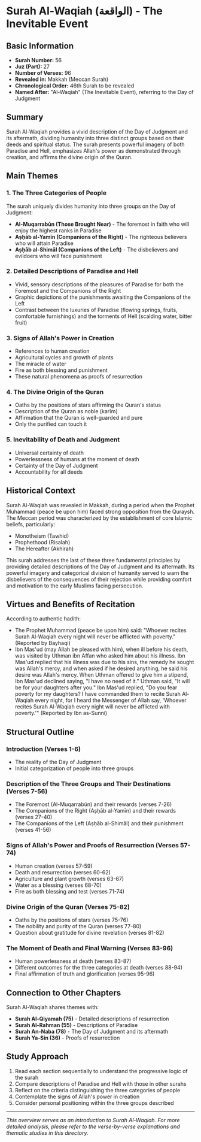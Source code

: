 # Surah Al-Waqiah (الواقعة) - The Inevitable Event

## Basic Information
- **Surah Number:** 56
- **Juz (Part):** 27
- **Number of Verses:** 96
- **Revealed in:** Makkah (Meccan Surah)
- **Chronological Order:** 46th Surah to be revealed
- **Named After:** "Al-Waqiah" (The Inevitable Event), referring to the Day of Judgment

## Summary
Surah Al-Waqiah provides a vivid description of the Day of Judgment and its aftermath, dividing humanity into three distinct groups based on their deeds and spiritual status. The surah presents powerful imagery of both Paradise and Hell, emphasizes Allah's power as demonstrated through creation, and affirms the divine origin of the Quran.

## Main Themes

### 1. The Three Categories of People
The surah uniquely divides humanity into three groups on the Day of Judgment:
- **Al-Muqarrabūn (Those Brought Near)** - The foremost in faith who will enjoy the highest ranks in Paradise
- **Aṣḥāb al-Yamīn (Companions of the Right)** - The righteous believers who will attain Paradise
- **Aṣḥāb al-Shimāl (Companions of the Left)** - The disbelievers and evildoers who will face punishment

### 2. Detailed Descriptions of Paradise and Hell
- Vivid, sensory descriptions of the pleasures of Paradise for both the Foremost and the Companions of the Right
- Graphic depictions of the punishments awaiting the Companions of the Left
- Contrast between the luxuries of Paradise (flowing springs, fruits, comfortable furnishings) and the torments of Hell (scalding water, bitter fruit)

### 3. Signs of Allah's Power in Creation
- References to human creation
- Agricultural cycles and growth of plants
- The miracle of water
- Fire as both blessing and punishment
- These natural phenomena as proofs of resurrection

### 4. The Divine Origin of the Quran
- Oaths by the positions of stars affirming the Quran's status
- Description of the Quran as noble (karīm)
- Affirmation that the Quran is well-guarded and pure
- Only the purified can touch it

### 5. Inevitability of Death and Judgment
- Universal certainty of death
- Powerlessness of humans at the moment of death
- Certainty of the Day of Judgment
- Accountability for all deeds

## Historical Context
Surah Al-Waqiah was revealed in Makkah, during a period when the Prophet Muhammad (peace be upon him) faced strong opposition from the Quraysh. The Meccan period was characterized by the establishment of core Islamic beliefs, particularly:

- Monotheism (Tawhid)
- Prophethood (Risalah)
- The Hereafter (Akhirah)

This surah addresses the last of these three fundamental principles by providing detailed descriptions of the Day of Judgment and its aftermath. Its powerful imagery and categorical division of humanity served to warn the disbelievers of the consequences of their rejection while providing comfort and motivation to the early Muslims facing persecution.

## Virtues and Benefits of Recitation

According to authentic hadith:
- The Prophet Muhammad (peace be upon him) said: "Whoever recites Surah Al-Waqiah every night will never be afflicted with poverty." (Reported by Bayhaqi)
- Ibn Mas'ud (may Allah be pleased with him), when ill before his death, was visited by Uthman ibn Affan who asked him about his illness. Ibn Mas'ud replied that his illness was due to his sins, the remedy he sought was Allah's mercy, and when asked if he desired anything, he said his desire was Allah's mercy. When Uthman offered to give him a stipend, Ibn Mas'ud declined saying, "I have no need of it." Uthman said, "It will be for your daughters after you." Ibn Mas'ud replied, "Do you fear poverty for my daughters? I have commanded them to recite Surah Al-Waqiah every night, for I heard the Messenger of Allah say, 'Whoever recites Surah Al-Waqiah every night will never be afflicted with poverty.'" (Reported by Ibn as-Sunni)

## Structural Outline

### Introduction (Verses 1-6)
- The reality of the Day of Judgment
- Initial categorization of people into three groups

### Description of the Three Groups and Their Destinations (Verses 7-56)
- The Foremost (Al-Muqarrabūn) and their rewards (verses 7-26)
- The Companions of the Right (Aṣḥāb al-Yamīn) and their rewards (verses 27-40)
- The Companions of the Left (Aṣḥāb al-Shimāl) and their punishment (verses 41-56)

### Signs of Allah's Power and Proofs of Resurrection (Verses 57-74)
- Human creation (verses 57-59)
- Death and resurrection (verses 60-62)
- Agriculture and plant growth (verses 63-67)
- Water as a blessing (verses 68-70)
- Fire as both blessing and test (verses 71-74)

### Divine Origin of the Quran (Verses 75-82)
- Oaths by the positions of stars (verses 75-76)
- The nobility and purity of the Quran (verses 77-80)
- Question about gratitude for divine revelation (verses 81-82)

### The Moment of Death and Final Warning (Verses 83-96)
- Human powerlessness at death (verses 83-87)
- Different outcomes for the three categories at death (verses 88-94)
- Final affirmation of truth and glorification (verses 95-96)

## Connection to Other Chapters
Surah Al-Waqiah shares themes with:
- **Surah Al-Qiyamah (75)** - Detailed descriptions of resurrection
- **Surah Al-Rahman (55)** - Descriptions of Paradise
- **Surah An-Naba (78)** - The Day of Judgment and its aftermath
- **Surah Ya-Sin (36)** - Proofs of resurrection

## Study Approach
1. Read each section sequentially to understand the progressive logic of the surah
2. Compare descriptions of Paradise and Hell with those in other surahs
3. Reflect on the criteria distinguishing the three categories of people
4. Contemplate the signs of Allah's power in creation
5. Consider personal positioning within the three groups described

---

*This overview serves as an introduction to Surah Al-Waqiah. For more detailed analysis, please refer to the verse-by-verse explanations and thematic studies in this directory.*

